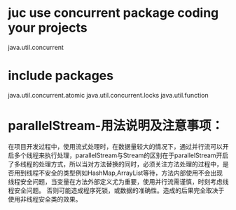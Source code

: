 # juc use concurrent package coding your projects
java.util.concurrent

# include packages
java.util.concurrent.atomic
java.util.concurrent.locks
java.util.function

# parallelStream-用法说明及注意事项：
在项目开发过程中，使用流式处理时，在数据量较大的情况下，通过并行流可以开启多个线程来执行处理，parallelStream与Stream的区别在于parallelStream开启了多线程的处理方式，所以当对方法替换的同时，必须关注方法处理的过程中，是否用到线程不安全的类型例如HashMap,ArrayList等待，方法内部使用不会出现线程安全问题，当变量在方法外部定义尤为重要，使用并行流需谨慎，时刻考虑线程安全问题。
否则可能造成程序死锁，或数据的准确性。造成的后果完全取决于使用非线程安全类的效果。